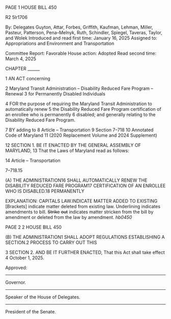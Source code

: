 PAGE 1
HOUSE BILL 450

R2 5lr1706

By: Delegates Guyton, Attar, Forbes, Griffith, Kaufman, Lehman, Miller, Pasteur,
Patterson, Pena–Melnyk, Ruth, Schindler, Spiegel, Taveras, Taylor, and
Wolek
Introduced and read first time: January 16, 2025
Assigned to: Appropriations and Environment and Transportation

Committee Report: Favorable
House action: Adopted
Read second time: March 4, 2025

CHAPTER ______

1 AN ACT concerning

2 Maryland Transit Administration – Disability Reduced Fare Program – Renewal
3 for Permanently Disabled Individuals

4 FOR the purpose of requiring the Maryland Transit Administration to automatically renew
5 the Disability Reduced Fare Program certification of an enrollee who is permanently
6 disabled; and generally relating to the Disability Reduced Fare Program.

7 BY adding to
8 Article – Transportation
9 Section 7–718
10 Annotated Code of Maryland
11 (2020 Replacement Volume and 2024 Supplement)

12 SECTION 1. BE IT ENACTED BY THE GENERAL ASSEMBLY OF MARYLAND,
13 That the Laws of Maryland read as follows:

14 Article – Transportation

7–718.15

(A) THE ADMINISTRATION16 SHALL AUTOMATICALLY RENEW THE
DISABILITY REDUCED FARE PROGRAM17 CERTIFICATION OF AN ENROLLEE WHO IS
DISABLED.18 PERMANENTLY

EXPLANATION: CAPITALS LAW.INDICATE MATTER ADDED TO EXISTING
[Brackets] indicate matter deleted from existing law.
Underlining indicates amendments to bill.
~~Strike~~ ~~out~~ indicates matter stricken from the bill by amendment or deleted from the law by
amendment. *hb0450*

PAGE 2
2 HOUSE BILL 450

(B) THE ADMINISTRATION1 SHALL ADOPT REGULATIONS ESTABLISHING A
SECTION.2 PROCESS TO CARRY OUT THIS

3 SECTION 2. AND BE IT FURTHER ENACTED, That this Act shall take effect
4 October 1, 2025.

Approved:

________________________________________________________________________________
Governor.

________________________________________________________________________________
Speaker of the House of Delegates.

________________________________________________________________________________
President of the Senate.